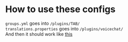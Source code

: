 # How to use these configs
`groups.yml` goes into `/plugins/TAB/` <br/>
`translations.properties` goes into `/plugins/voicechat/` <br/>
And then it should work like [this](https://imgur.com/a/HGVot0z)
